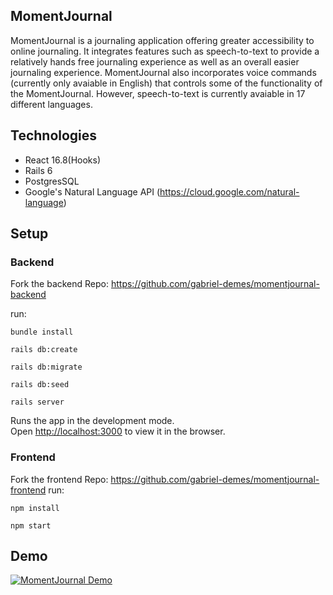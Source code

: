 ## MomentJournal

MomentJournal is a journaling application offering greater accessibility to online journaling. It integrates features such as speech-to-text to provide a relatively hands free journaling experience as well as an overall easier journaling experience. MomentJournal also incorporates voice commands (currently only avaiable in English) that controls some of the functionality of the MomentJournal. However, speech-to-text is currently avaiable in 17 different languages. 

## Technologies

- React 16.8(Hooks)
- Rails 6
- PostgresSQL
- Google's Natural Language API (https://cloud.google.com/natural-language)

## Setup

### Backend

Fork the backend Repo: https://github.com/gabriel-demes/momentjournal-backend

run:

`bundle install`

`rails db:create`

`rails db:migrate`

`rails db:seed`

`rails server`

Runs the app in the development mode.\
Open [http://localhost:3000](http://localhost:3000) to view it in the browser.

### Frontend

Fork the frontend Repo: https://github.com/gabriel-demes/momentjournal-frontend
run:

`npm install`

`npm start`

## Demo

[![MomentJournal Demo](https://img.youtube.com/vi/s-mthfwhdkg/0.jpg)](https://www.youtube.com/watch?v=s-mthfwhdkg)

